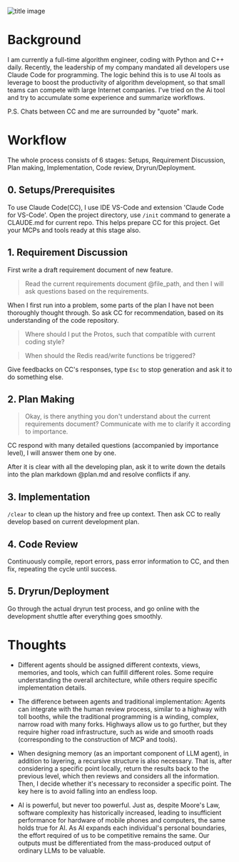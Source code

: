 ![title image](https://ts3.tc.mm.bing.net/th/id/OIP-C.7tzCKLEvcO7XAbgC_DrDIwHaFj?rs=1&pid=ImgDetMain)

# Background

I am currently a full-time algorithm engineer, coding with Python and C++ daily. Recently, the leadership of my company mandated all developers use Claude Code for programming. The logic behind this is to use AI tools as leverage to boost the productivity of algorithm development, so that small teams can compete with large Internet companies. I've tried on the Ai tool and try to accumulate some experience and summarize workflows.

P.S. Chats between CC and me are surrounded by "quote" mark.


# Workflow

The whole process consists of 6 stages: Setups, Requirement Discussion, Plan making, Implementation, Code review, Dryrun/Deployment.

## 0. Setups/Prerequisites

To use Claude Code(CC), I use IDE VS-Code and extension 'Claude Code for VS-Code'. Open the project directory, use `/init` command to generate a CLAUDE.md for current repo. This helps prepare CC for this project. Get your MCPs and tools ready at this stage also.

## 1. Requirement Discussion

First write a draft requirement document of new feature.

> Read the current requirements document @file_path, and then I will ask questions based on the requirements.

When I first run into a problem, some parts of the plan I have not been thoroughly thought through.
So ask CC for recommendation, based on its understanding of the code repository.

> Where should I put the Protos, such that compatible with current coding style?

> When should the Redis read/write functions be triggered?

Give feedbacks on CC's responses, type `Esc` to stop generation and ask it to do something else.

## 2. Plan Making

> Okay, is there anything you don't understand about the current requirements document? Communicate with me to clarify it according to importance.

CC respond with many detailed questions (accompanied by importance level), I will answer them one by one.

After it is clear with all the developing plan, ask it to write down the details into the plan markdown @plan.md and resolve conflicts if any.

## 3. Implementation

`/clear` to clean up the history and free up context. Then ask CC to really develop based on current development plan.


## 4. Code Review

Continuously compile, report errors, pass error information to CC, and then fix, repeating the cycle until success.


## 5. Dryrun/Deployment

Go through the actual dryrun test process, and go online with the development shuttle after everything goes smoothly.


# Thoughts

- Different agents should be assigned different contexts, views, memories, and tools, which can fulfill different roles. Some require understanding the overall architecture, while others require specific implementation details.

- The difference between agents and traditional implementation: Agents can integrate with the human review process, similar to a highway with toll booths, while the traditional programming is a winding, complex, narrow road with many forks. Highways allow us to go further, but they require higher road infrastructure, such as wide and smooth roads (corresponding to the construction of MCP and tools).

- When designing memory (as an important component of LLM agent), in addition to layering, a recursive structure is also necessary. That is, after considering a specific point locally, return the results back to the previous level, which then reviews and considers all the information. Then, I decide whether it's necessary to reconsider a specific point. The key here is to avoid falling into an endless loop.

- AI is powerful, but never too powerful. Just as, despite Moore's Law, software complexity has historically increased, leading to insufficient performance for hardware of mobile phones and computers, the same holds true for AI. As AI expands each individual's personal boundaries, the effort required of us to be competitive remains the same. Our outputs must be differentiated from the mass-produced output of ordinary LLMs to be valuable.

